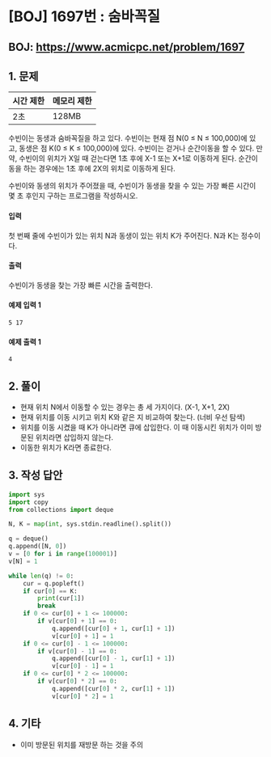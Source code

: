 #  [BOJ] 1697번 : 숨바꼭질

## BOJ: https://www.acmicpc.net/problem/1697

## 1. 문제

|시간 제한| 메모리 제한| 
|:----|:----|
|2초|128MB|

수빈이는 동생과 숨바꼭질을 하고 있다. 수빈이는 현재 점 N(0 ≤ N ≤ 100,000)에 있고, 동생은 점 K(0 ≤ K ≤ 100,000)에 있다. 수빈이는 걷거나 순간이동을 할 수 있다. 만약, 수빈이의 위치가 X일 때 걷는다면 1초 후에 X-1 또는 X+1로 이동하게 된다. 순간이동을 하는 경우에는 1초 후에 2X의 위치로 이동하게 된다.

수빈이와 동생의 위치가 주어졌을 때, 수빈이가 동생을 찾을 수 있는 가장 빠른 시간이 몇 초 후인지 구하는 프로그램을 작성하시오.

#### 입력
첫 번째 줄에 수빈이가 있는 위치 N과 동생이 있는 위치 K가 주어진다. N과 K는 정수이다.

#### 출력
수빈이가 동생을 찾는 가장 빠른 시간을 출력한다.

#### 예제 입력 1
```
5 17
```
#### 예제 출력 1
```
4
```
## 2. 풀이
- 현재 위치 N에서 이동할 수 있는 경우는 총 세 가지이다. (X-1, X+1, 2X)
- 현재 위치를 이동 시키고 위치 K와 같은 지 비교하여 찾는다. (너비 우선 탐색)
- 위치를 이동 시켰을 때 K가 아니라면 큐에 삽입한다. 이 때 이동시킨 위치가 이미 방문된 위치라면 삽입하지 않는다.
- 이동한 위치가 K라면 종료한다.

## 3. 작성 답안
```python
import sys
import copy
from collections import deque 

N, K = map(int, sys.stdin.readline().split())

q = deque()
q.append([N, 0])
v = [0 for i in range(100001)]
v[N] = 1

while len(q) != 0:
	cur = q.popleft()
	if cur[0] == K:
		print(cur[1])
		break
	if 0 <= cur[0] + 1 <= 100000:
		if v[cur[0] + 1] == 0:
			q.append([cur[0] + 1, cur[1] + 1])
			v[cur[0] + 1] = 1
	if 0 <= cur[0] - 1 <= 100000:
		if v[cur[0] - 1] == 0:
			q.append([cur[0] - 1, cur[1] + 1])
			v[cur[0] - 1] = 1
	if 0 <= cur[0] * 2 <= 100000:
		if v[cur[0] * 2] == 0:
			q.append([cur[0] * 2, cur[1] + 1])
			v[cur[0] * 2] = 1
```
## 4. 기타
- 이미 방문된 위치를 재방문 하는 것을 주의
